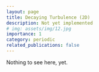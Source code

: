 ```yaml
---
layout: page
title: Decaying Turbulence (2D)
description: Not yet implemented
# img: assets/img/12.jpg
importance: 1
category: periodic
related_publications: false
---
```


Nothing to see here, yet.